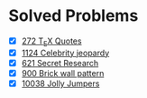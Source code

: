 # Solved Problems
* [x] [272 T<sub>E</sub>X Quotes](https://uva.onlinejudge.org/external/2/272.pdf)
* [x] [1124 Celebrity jeopardy](https://uva.onlinejudge.org/external/11/1124.pdf)
* [x] [621 Secret Research](https://uva.onlinejudge.org/external/6/621.pdf)
* [x] [900 Brick wall pattern](https://uva.onlinejudge.org/external/9/900.pdf)
* [x] [10038 Jolly Jumpers](https://uva.onlinejudge.org/external/100/10038.pdf)